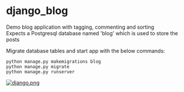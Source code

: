 # django_blog

Demo blog application with tagging, commenting and sorting      
Expects a Postgresql database named 'blog' which is used to store the posts

Migrate database tables and start app with the below commands:
```
python manage.py makemigrations blog
python manage.py migrate
python manage.py runserver
```

[![django.png](https://i.postimg.cc/nz6FNStk/django.png)](https://postimg.cc/JD5Ckq0D)

